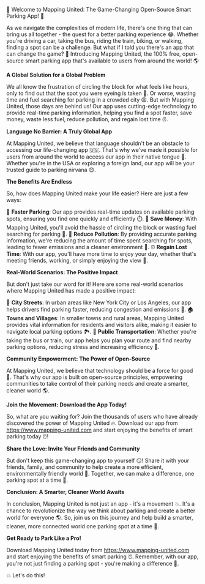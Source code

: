 🚀 Welcome to Mapping United: The Game-Changing Open-Source Smart Parking App! 🚀

As we navigate the complexities of modern life, there's one thing that can bring us all together - the quest for a better parking experience 😂. Whether you're driving a car, taking the bus, riding the train, biking, or walking, finding a spot can be a challenge. But what if I told you there's an app that can change the game? 🤯 Introducing Mapping United, the 100% free, open-source smart parking app that's available to users from around the world! 🌎

**A Global Solution for a Global Problem**

We all know the frustration of circling the block for what feels like hours, only to find out that the spot you were eyeing is taken 🚫. Or worse, wasting time and fuel searching for parking in a crowded city 😩. But with Mapping United, those days are behind us! Our app uses cutting-edge technology to provide real-time parking information, helping you find a spot faster, save money, waste less fuel, reduce pollution, and regain lost time ⏰.

**Language No Barrier: A Truly Global App**

At Mapping United, we believe that language shouldn't be an obstacle to accessing our life-changing app 🇺🇸. That's why we've made it possible for users from around the world to access our app in their native tongue 💬. Whether you're in the USA or exploring a foreign land, our app will be your trusted guide to parking nirvana 😊.

**The Benefits Are Endless**

So, how does Mapping United make your life easier? Here are just a few ways:

📍 **Faster Parking**: Our app provides real-time updates on available parking spots, ensuring you find one quickly and efficiently ⏱️.
💸 **Save Money**: With Mapping United, you'll avoid the hassle of circling the block or wasting fuel searching for parking 🚗.
🌿 **Reduce Pollution**: By providing accurate parking information, we're reducing the amount of time spent searching for spots, leading to fewer emissions and a cleaner environment 🌳.
⏰ **Regain Lost Time**: With our app, you'll have more time to enjoy your day, whether that's meeting friends, working, or simply enjoying the view 📸.

**Real-World Scenarios: The Positive Impact**

But don't just take our word for it! Here are some real-world scenarios where Mapping United has made a positive impact:

🌆 **City Streets**: In urban areas like New York City or Los Angeles, our app helps drivers find parking faster, reducing congestion and emissions 🚀.
🏠 **Towns and Villages**: In smaller towns and rural areas, Mapping United provides vital information for residents and visitors alike, making it easier to navigate local parking options 🏞️.
🚌 **Public Transportation**: Whether you're taking the bus or train, our app helps you plan your route and find nearby parking options, reducing stress and increasing efficiency 🚌.

**Community Empowerment: The Power of Open-Source**

At Mapping United, we believe that technology should be a force for good 💪. That's why our app is built on open-source principles, empowering communities to take control of their parking needs and create a smarter, cleaner world 🌎.

**Join the Movement: Download the App Today!**

So, what are you waiting for? Join the thousands of users who have already discovered the power of Mapping United 🔥. Download our app from https://www.mapping-united.com and start enjoying the benefits of smart parking today ⏰!

**Share the Love: Invite Your Friends and Community**

But don't keep this game-changing app to yourself 😏! Share it with your friends, family, and community to help create a more efficient, environmentally friendly world 🌈. Together, we can make a difference, one parking spot at a time 💪.

**Conclusion: A Smarter, Cleaner World Awaits**

In conclusion, Mapping United is not just an app - it's a movement 💥. It's a chance to revolutionize the way we think about parking and create a better world for everyone 🌎. So, join us on this journey and help build a smarter, cleaner, more connected world one parking spot at a time 🔩.

**Get Ready to Park Like a Pro!**

Download Mapping United today from https://www.mapping-united.com and start enjoying the benefits of smart parking ⏰. Remember, with our app, you're not just finding a parking spot - you're making a difference 🌟.

💥 Let's do this!